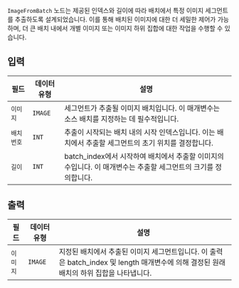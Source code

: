 `ImageFromBatch` 노드는 제공된 인덱스와 길이에 따라 배치에서 특정 이미지 세그먼트를 추출하도록 설계되었습니다. 이를 통해 배치된 이미지에 대한 더 세밀한 제어가 가능하며, 더 큰 배치 내에서 개별 이미지 또는 이미지 하위 집합에 대한 작업을 수행할 수 있습니다.

## 입력

| 필드          | 데이터 유형 | 설명                                                                                                           |
| ------------- | ----------- | -------------------------------------------------------------------------------------------------------------- |
| `이미지`       | `IMAGE`     | 세그먼트가 추출될 이미지 배치입니다. 이 매개변수는 소스 배치를 지정하는 데 필수적입니다.                       |
| `배치 번호` | `INT`       | 추출이 시작되는 배치 내의 시작 인덱스입니다. 이는 배치에서 추출할 세그먼트의 초기 위치를 결정합니다.           |
| `길이`      | `INT`       | batch_index에서 시작하여 배치에서 추출할 이미지의 수입니다. 이 매개변수는 추출할 세그먼트의 크기를 정의합니다. |

## 출력

| 필드    | 데이터 유형 | 설명                                                                                                                                     |
| ------- | ----------- | ---------------------------------------------------------------------------------------------------------------------------------------- |
| `이미지` | `IMAGE`     | 지정된 배치에서 추출된 이미지 세그먼트입니다. 이 출력은 batch_index 및 length 매개변수에 의해 결정된 원래 배치의 하위 집합을 나타냅니다. |
